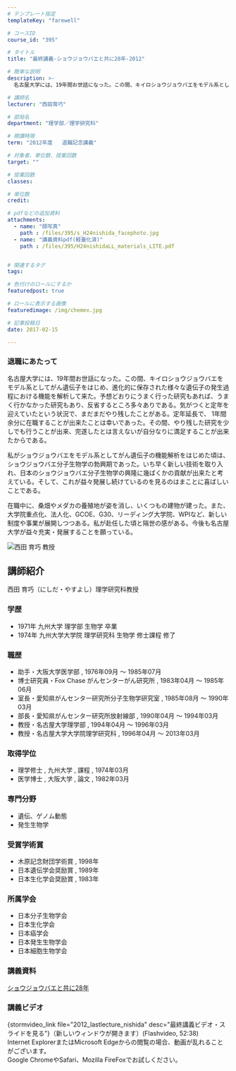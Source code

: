 ```yaml
---
# テンプレート指定
templateKey: "farewell"

# コースID
course_id: "395"

# タイトル
title: "最終講義-ショウジョウバエと共に28年-2012"

# 簡単な説明
description: >-
  名古屋大学には、19年間お世話になった。この間、キイロショウジョウバエをモデル系としてがん遺伝子をはじめ、進化的に保存された様々な遺伝子の発生過程における機能を解析して来た。予想どおりにうまく行っ...

# 講師名
lecturer: "西田育巧"

# 部局名
department: "理学部／理学研究科"

# 開講時限
term: "2012年度	退職記念講義"

# 対象者、単位数、授業回数
target: ""

# 授業回数
classes: 

# 単位数
credit: 

# pdfなどの追加資料
attachments: 
  - name: "顔写真" 
    path : /files/395/s_H24nishida_facephoto.jpg
  - name: "講義資料pdf(軽量化済)" 
    path : /files/395/H24nishidaLL_materials_LITE.pdf


# 関連するタグ
tags:

# 色付けのロールにするか
featuredpost: true

# ロールに表示する画像
featuredimage: /img/chemex.jpg

# 記事投稿日
date: 2017-02-15

---
```

### 退職にあたって

名古屋大学には、19年間お世話になった。この間、キイロショウジョウバエをモデル系としてがん遺伝子をはじめ、進化的に保存された様々な遺伝子の発生過程における機能を解析して来た。予想どおりにうまく行った研究もあれば、うまく行かなかった研究もあり、反省するところ多々ありである。気がつくと定年を迎えていたという状況で、まだまだやり残したことがある。定年延長で、 1年間余分に在職することが出来たことは幸いであった。その間、やり残した研究を少しでも行うことが出来、完遂したとは言えないが自分なりに満足することが出来たからである。 

私がショウジョウバエをモデル系としてがん遺伝子の機能解析をはじめた頃は、ショウジョウバエ分子生物学の勃興期であった。いち早く新しい技術を取り入れ、日本のショウジョウバエ分子生物学の興隆に幾ばくかの貢献が出来たと考 えている。そして、これが益々発展し続けているのを見るのはまことに喜ばしいことである。 

在職中に、桑畑やメダカの養殖地が姿を消し、いくつもの建物が建った。また、大学院重点化、法人化、GCOE、G30、リーディング大学院、WPIなど、新しい制度や事業が展開しつつある。私が赴任した頃と隔世の感がある。今後も名古屋大学が益々充実・発展することを願っている。

![西田 育巧 教授](/files/395/s_H24nishida_facephoto.jpg) 
## 講師紹介

西田 育巧（にしだ・やすよし）理学研究科教授 

### 学歴

  * 1971年 九州大学 理学部 生物学 卒業
  * 1974年 九州大学大学院 理学研究科 生物学 修士課程 修了

### 職歴

  * 助手・大阪大学医学部 , 1976年09月 〜 1985年07月
  * 博士研究員・Fox Chase がんセンターがん研究所 , 1983年04月 〜 1985年06月
  * 室長・愛知県がんセンター研究所分子生物学研究室 , 1985年08月 〜 1990年03月
  * 部長・愛知県がんセンター研究所放射線部 , 1990年04月 〜 1994年03月
  * 教授・名古屋大学理学部 , 1994年04月 〜 1996年03月
  * 教授・名古屋大学大学院理学研究科 , 1996年04月 〜 2013年03月

### 取得学位

  * 理学修士 , 九州大学 , 課程 , 1974年03月
  * 医学博士 , 大阪大学 , 論文 , 1982年03月

### 専門分野

  * 遺伝、ゲノム動態
  * 発生生物学

### 受賞学術賞

  * 木原記念財団学術賞 , 1998年
  * 日本遺伝学会奨励賞 , 1989年
  * 日本生化学会奨励賞 , 1983年

### 所属学会

  * 日本分子生物学会
  * 日本生化学会
  * 日本癌学会
  * 日本発生生物学会
  * 日本細胞生物学会
### 講義資料


[ショウジョウバエと共に28年](/files/395/H24nishidaLL_materials_LITE.pdf) 

### 講義ビデオ

{stormvideo_link file="2012_lastlecture_nishida" desc="最終講義ビデオ・スライドを見る"}（新しいウィンドウが開きます）(Flashvideo, 52:38)  
Internet ExplorerまたはMicrosoft Edgeからの閲覧の場合、動画が乱れることがございます。  
Google ChromeやSafari、Mozilla FireFoxでお試しください。